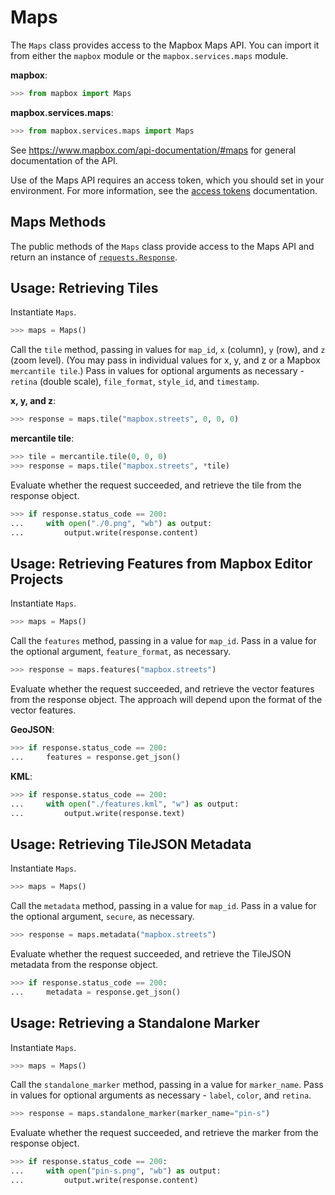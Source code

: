 # Maps

The `Maps` class provides access to the Mapbox Maps API.  You can import it from either the `mapbox` module or the `mapbox.services.maps` module.

__mapbox__:

```python
>>> from mapbox import Maps
```

__mapbox.services.maps__:

```python
>>> from mapbox.services.maps import Maps
```

See https://www.mapbox.com/api-documentation/#maps for general documentation of the API.

Use of the Maps API requires an access token, which you should set in your environment.  For more information, see the [access tokens](access_tokens.md) documentation.

## Maps Methods

The public methods of the `Maps` class provide access to the Maps API and return an instance of [`requests.Response`](http://docs.python-requests.org/en/latest/api/#requests.Response).

## Usage: Retrieving Tiles

Instantiate `Maps`.

```python
>>> maps = Maps()
```

Call the `tile` method, passing in values for `map_id`, `x` (column), `y` (row), and `z` (zoom level).  (You may pass in individual values for x, y, and z or a Mapbox `mercantile tile`.)  Pass in values for optional arguments as necessary - `retina` (double scale), `file_format`, `style_id`, and `timestamp`.

__x, y, and z__:
```python
>>> response = maps.tile("mapbox.streets", 0, 0, 0)
```

__mercantile tile__:
```python
>>> tile = mercantile.tile(0, 0, 0)
>>> response = maps.tile("mapbox.streets", *tile)
```

Evaluate whether the request succeeded, and retrieve the tile from the response object.

```python
>>> if response.status_code == 200:
...     with open("./0.png", "wb") as output:
...         output.write(response.content)
```

## Usage: Retrieving Features from Mapbox Editor Projects

Instantiate `Maps`.

```python
>>> maps = Maps()
```

Call the `features` method, passing in a value for `map_id`.  Pass in a value for the optional argument, `feature_format`, as necessary.

```python
>>> response = maps.features("mapbox.streets")
```

Evaluate whether the request succeeded, and retrieve the vector features from the response object.  The approach will depend upon the format of the vector features.

__GeoJSON__:

```python
>>> if response.status_code == 200:
...     features = response.get_json()
```

__KML__:

```python
>>> if response.status_code == 200:
...     with open("./features.kml", "w") as output:
...         output.write(response.text)
```

## Usage: Retrieving TileJSON Metadata

Instantiate `Maps`.

```python
>>> maps = Maps()
```

Call the `metadata` method, passing in a value for `map_id`.  Pass in a value for the optional argument, `secure`, as necessary.

```python
>>> response = maps.metadata("mapbox.streets")
```

Evaluate whether the request succeeded, and retrieve the TileJSON metadata from the response object.

```python
>>> if response.status_code == 200:
...     metadata = response.get_json()
```

## Usage: Retrieving a Standalone Marker

Instantiate `Maps`.

```python
>>> maps = Maps()
```

Call the `standalone_marker` method, passing in a value for `marker_name`.  Pass in values for optional arguments as necessary - `label`, `color`, and `retina`.

```python
>>> response = maps.standalone_marker(marker_name="pin-s")
```

Evaluate whether the request succeeded, and retrieve the marker from the response object.

```python
>>> if response.status_code == 200:
...     with open("pin-s.png", "wb") as output:
...         output.write(response.content)
```

